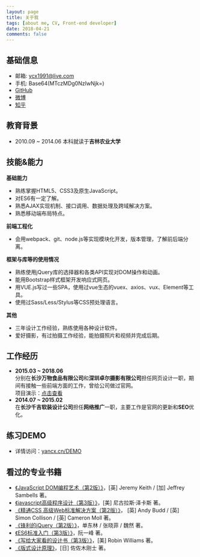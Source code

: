 ```yaml
---
layout: page
title: 关于我
tags: [about me, CV, Front-end developer]
date: 2018-04-21
comments: false
---
```


## 基础信息
* 邮箱: ycx1991@live.com
* 手机: Base64(MTczMDg0NzIwNjk=)
* [GitHub](https://github.com/wuyou91)
* [微博](https://weibo.com/ycx1991)
* [知乎](https://www.zhihu.com/people/wu-you-76-28/activities)

## 教育背景
* 2010.09 ~ 2014.06 本科就读于**吉林农业大学**

## 技能&能力
**基础能力**
* 熟练掌握HTML5、CSS3及原生JavaScript。
* 对ES6有一定了解。
* 熟悉AJAX实现机制、接口调用、数据处理及跨域解决方案。
* 熟悉移动端布局特点。

**前端工程化**
* 会用webpack、git、node.js等实现模块化开发，版本管理，了解前后端分离。

**框架与库等的使用情况**
* 熟练使用jQuery库的选择器和各类API实现对DOM操作和动画。
* 能用Bootstrap样式框架开发响应式网页。
* 用VUE.js写过一些SPA，使用过vue生态的vuex、axios、vux、Element等工具。
* 使用过Sass/Less/Stylus等CSS预处理语言。

**其他**
* 三年设计工作经验，熟练使用各种设计软件。
* 爱好摄影，有过拍摄工作经验，能拍摄照片和视频并完成后期。

## 工作经历
* **2015.03 ~ 2018.06**  
	分别在**长沙万物食品有限公司**和**深圳卓尔摄影有限公司**担任网页设计一职，期间有接触一些前端方面的工作，曾给公司做过官网。  
	项目演示：[点击查看](http://www.yancx.cn/saturnbird/)
* **2014.07 ~ 2015.02**  
	在**长沙千吉软装设计公司**担任**网络推广**一职，主要工作是官网的更新和**SEO**优化。


## 练习DEMO
* 详情访问：[yancx.cn/DEMO](http://www.yancx.cn/DEMO/)

## 看过的专业书籍
* [《JavaScript DOM编程艺术（第2版）》](https://book.douban.com/subject/6038371/)，[英] Jeremy Keith / [加] Jeffrey Sambells 著。
* [《javascript高级程序设计（第3版）》](https://book.douban.com/subject/10546125/)，[美] 尼古拉斯·泽卡斯 著。
* [《精通CSS 高级Web标准解决方案（第2版）》](https://book.douban.com/subject/4736167/)， [英] Andy Budd / [英] Simon Collison / [英] Cameron Moll 著。
* [《锋利的jQuery（第2版）》](https://book.douban.com/subject/10792216/)，单东林 / 张晓菲 / 魏然 著。
* [《ES6标准入门（第3版）》](https://book.douban.com/subject/27127030/)，阮一峰 著。
* [《写给大家看的设计书（第3版）》](https://book.douban.com/subject/3323633/)，[美] Robin Williams 著。
* [《版式设计原理》](https://book.douban.com/subject/2238320/)，[日] 佐佐木刚士 著。
